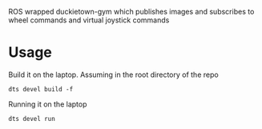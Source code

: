 ROS wrapped duckietown-gym which publishes images and subscribes to wheel commands and virtual joystick commands

# Usage

Build it on the laptop. Assuming in the root directory of the repo
```
dts devel build -f 
```

Running it on the laptop
```
dts devel run
```